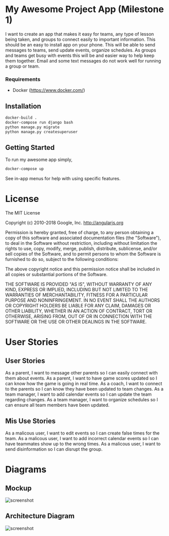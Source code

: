 # My Awesome Project App (Milestone 1)
I want to create an app that makes it easy for teams, any type of lesson being taken, and groups to connect easily to important information.  This should be an easy to install app on your phone.  This will be able to send messages to teams, send update events, organize schedules.  As groups and teams get busy with events this will be and easier way to help keep them together.  Email and some text messages do not work well for running a group or team.

### Requirements
* Docker (https://www.docker.com/)

## Installation
```bash
docker-build .
docker-compose run django bash
python manage.py migrate
python manage.py createsuperuser
```

## Getting Started
To run my awesome app simply,
```bash
docker-compose up
```
See in-app menus for help with using specific features.

# License

The MIT License

Copyright (c) 2010-2018 Google, Inc. http://angularjs.org

Permission is hereby granted, free of charge, to any person obtaining a copy
of this software and associated documentation files (the "Software"), to deal
in the Software without restriction, including without limitation the rights
to use, copy, modify, merge, publish, distribute, sublicense, and/or sell
copies of the Software, and to permit persons to whom the Software is
furnished to do so, subject to the following conditions:

The above copyright notice and this permission notice shall be included in
all copies or substantial portions of the Software.

THE SOFTWARE IS PROVIDED "AS IS", WITHOUT WARRANTY OF ANY KIND, EXPRESS OR
IMPLIED, INCLUDING BUT NOT LIMITED TO THE WARRANTIES OF MERCHANTABILITY,
FITNESS FOR A PARTICULAR PURPOSE AND NONINFRINGEMENT. IN NO EVENT SHALL THE
AUTHORS OR COPYRIGHT HOLDERS BE LIABLE FOR ANY CLAIM, DAMAGES OR OTHER
LIABILITY, WHETHER IN AN ACTION OF CONTRACT, TORT OR OTHERWISE, ARISING FROM,
OUT OF OR IN CONNECTION WITH THE SOFTWARE OR THE USE OR OTHER DEALINGS IN
THE SOFTWARE.

# User Stories
## User Stories
As a parent, I want to message other parents so I can easily connect with them about events.
As a parent, I want to have game scores updated so I can know how the game is going in real time.
As a coach, I want to connect to the parents so I can know they have been updated to team changes.
As a team manager, I want to add calendar events so I can update the team regarding changes.
As a team manager, I want to organize schedules so I can ensure all team members have been updated.

## Mis Use Stories
As a malicous user, I want to edit events so I can create false times for the team.
As a malicous user, I want to add incorrect calendar events so I can have teammates show up to the wrong times.
As a malicous user, I want to send disinformation so I can disrupt the group.

# Diagrams

## Mockup
![screenshot](https://github.com/mellonb/doggo-webservice/blob/master/iPhoneUIPics.png)

## Architecture Diagram
![screenshot](https://github.com/mellonb/doggo-webservice/blob/master/Screen%20Shot%202018-10-30%20at%209.04.40%20PM.png)
